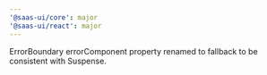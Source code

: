 ```yaml
---
'@saas-ui/core': major
'@saas-ui/react': major
---
```


ErrorBoundary errorComponent property renamed to fallback to be consistent with Suspense.
